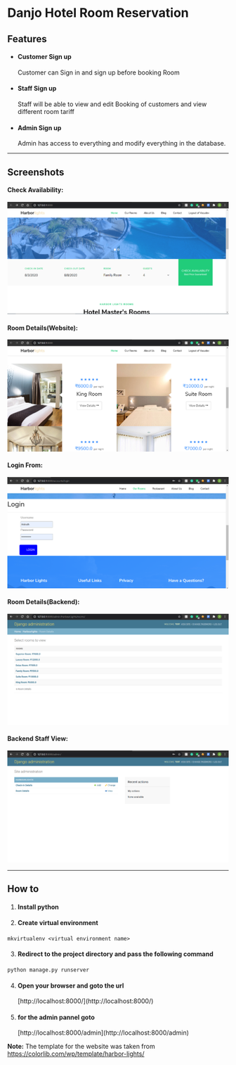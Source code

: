 # Danjo Hotel Room Reservation 


## Features
* <h4>Customer Sign up</h4>

   Customer can Sign in and sign up before booking Room
* <h4>Staff Sign up</h4>

   Staff will be able to view and edit Booking of customers and view different room tariff
* <h4>Admin Sign up</h4>

   Admin has access to everything and modify everything in the database.
   
___
## Screenshots

#### Check Availability:
![availability check](https://github.com/AnirudhVasudev47/Django/blob/master/Hotel%20website%20Screenshots/Availability%20check.png "Check Room Availbility")
#### Room Details(Website):
![Room Details Website](https://github.com/AnirudhVasudev47/Django/blob/master/Hotel%20website%20Screenshots/Rooms.png "Room Details(Website)")
#### Login From:
![Login Form](https://github.com/AnirudhVasudev47/Django/blob/master/Hotel%20website%20Screenshots/Login%20form.png "Login Form")
#### Room Details(Backend):
![Room Details(Backend)](https://github.com/AnirudhVasudev47/Django/blob/master/Hotel%20website%20Screenshots/Room%20details.png "Room Details(Backend)")
#### Backend Staff View:
![Backend Staff View](https://github.com/AnirudhVasudev47/Django/blob/master/Hotel%20website%20Screenshots/Staff%20view.png "Backend Staff View")

---

## How to  
1. <h4>Install python</h4>
2. <h4>Create virtual environment</h4> 
```
mkvirtualenv <virtual environment name>
```
3. <h4>Redirect to the project directory and pass the following command</h4>
```
python manage.py runserver
```
4. <h4> Open your browser and goto the url </h4> [http://localhost:8000/](http://localhost:8000/) 

5. <h4> for the admin pannel goto </h4> [http://localhost:8000/admin](http://localhost:8000/admin) 


**Note:** The template for the website was taken from https://colorlib.com/wp/template/harbor-lights/
